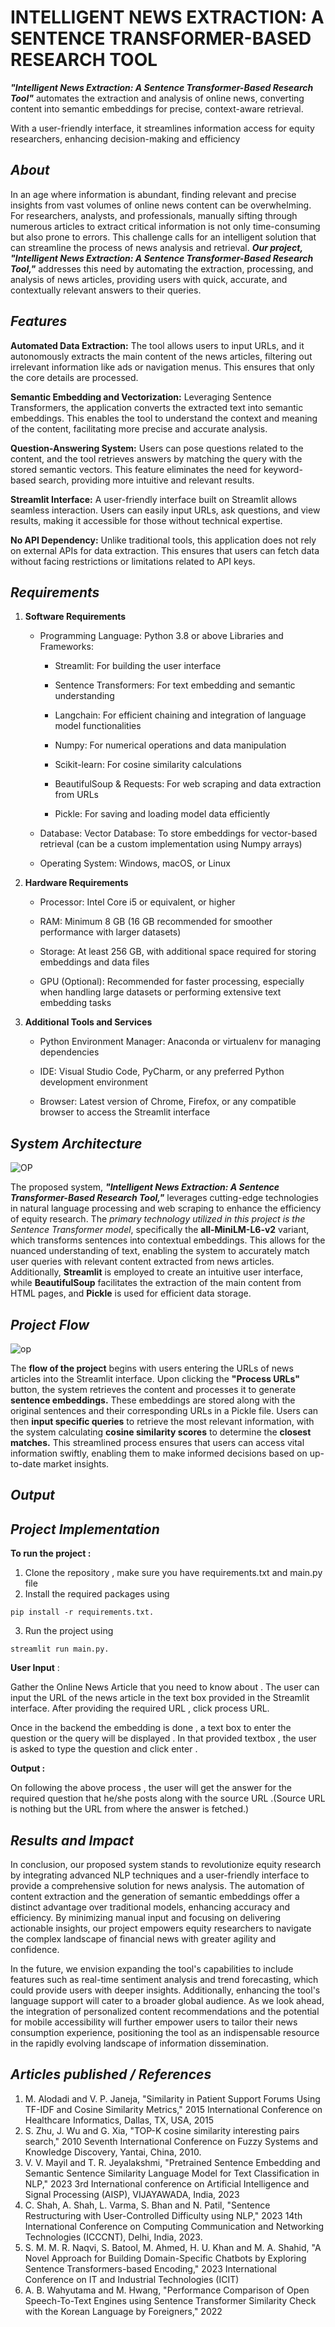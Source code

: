 # INTELLIGENT NEWS EXTRACTION: A SENTENCE TRANSFORMER-BASED RESEARCH TOOL

***"Intelligent News Extraction: A Sentence Transformer-Based Research Tool"*** automates the extraction and analysis of online news, converting content into semantic embeddings for precise, context-aware retrieval. 

With a user-friendly interface, it streamlines information access for equity researchers, enhancing decision-making and efficiency

## *About*

In an age where information is abundant, finding relevant and precise insights from vast volumes of online news content can be overwhelming. For researchers, analysts, and professionals, manually sifting through numerous articles to extract critical information is not only time-consuming but also prone to errors. This challenge calls for an intelligent solution that can streamline the process of news analysis and retrieval. ***Our project, "Intelligent News Extraction: A Sentence Transformer-Based Research Tool,"*** addresses this need by automating the extraction, processing, and analysis of news articles, providing users with quick, accurate, and contextually relevant answers to their queries.

## *Features*

**Automated Data Extraction:** The tool allows users to input URLs, and it autonomously extracts the main content of the news articles, filtering out irrelevant information like ads or navigation menus. This ensures that only the core details are processed.

**Semantic Embedding and Vectorization:** Leveraging Sentence Transformers, the application converts the extracted text into semantic embeddings. This enables the tool to understand the context and meaning of the content, facilitating more precise and accurate analysis.

**Question-Answering System:** Users can pose questions related to the content, and the tool retrieves answers by matching the query with the stored semantic vectors. This feature eliminates the need for keyword-based search, providing more intuitive and relevant results.

**Streamlit Interface:** A user-friendly interface built on Streamlit allows seamless interaction. Users can easily input URLs, ask questions, and view results, making it accessible for those without technical expertise.

**No API Dependency:** Unlike traditional tools, this application does not rely on external APIs for data extraction. This ensures that users can fetch data without facing restrictions or limitations related to API keys.

## *Requirements*

1. **Software Requirements**

    * Programming Language: Python 3.8 or above
    Libraries and Frameworks:
        * Streamlit: For building the user interface

        * Sentence Transformers: For text embedding and semantic understanding
        * Langchain: For efficient chaining and integration of language model functionalities

        * Numpy: For numerical operations and data manipulation

        * Scikit-learn: For cosine similarity calculations

        * BeautifulSoup & Requests: For web scraping and data extraction from URLs

        * Pickle: For saving and loading model data efficiently

    * Database:
        Vector Database: To store embeddings for vector-based retrieval (can be a custom implementation using Numpy arrays)

    * Operating System: Windows, macOS, or Linux

2. **Hardware Requirements**

    * Processor: Intel Core i5 or equivalent, or higher

    * RAM: Minimum 8 GB (16 GB recommended for smoother performance with larger datasets)

    * Storage: At least 256 GB, with additional space required for storing embeddings and data files

    * GPU (Optional): Recommended for faster processing, especially when handling large datasets or performing extensive text embedding tasks

3. **Additional Tools and Services**

    * Python Environment Manager: Anaconda or virtualenv for managing dependencies

    * IDE: Visual Studio Code, PyCharm, or any preferred Python development environment

    * Browser: Latest version of Chrome, Firefox, or any compatible browser to access the Streamlit interface

## *System Architecture*
![OP](./Picture1.png)

The proposed system, ***"Intelligent News Extraction: A Sentence Transformer-Based Research Tool,"*** leverages cutting-edge technologies in natural language processing and web scraping to enhance the efficiency of equity research. The *primary technology utilized in this project is the Sentence Transformer model*, specifically the **all-MiniLM-L6-v2** variant, which transforms sentences into contextual embeddings. This allows for the nuanced understanding of text, enabling the system to accurately match user queries with relevant content extracted from news articles. Additionally, **Streamlit** is employed to create an intuitive user interface, while **BeautifulSoup** facilitates the extraction of the main content from HTML pages, and **Pickle** is used for efficient data storage.

## *Project Flow*

![op](./Picture2.png)

The **flow of the project** begins with users entering the URLs of news articles into the Streamlit interface. Upon clicking the **"Process URLs"** button, the system retrieves the content and processes it to generate **sentence embeddings.** These embeddings are stored along with the original sentences and their corresponding URLs in a Pickle file. Users can then **input specific queries** to retrieve the most relevant information, with the system calculating **cosine similarity scores** to determine the **closest matches.** This streamlined process ensures that users can access vital information swiftly, enabling them to make informed decisions based on up-to-date market insights.
## *Output*


## *Project Implementation*

**To run the project :**
1. Clone the repository , make sure you have requirements.txt and main.py file
2. Install the required packages using 
```
pip install -r requirements.txt.
```
3. Run the project using 
```
streamlit run main.py.
```
**User Input** : 

Gather the Online News Article that you need to know about . The user can input the URL of the news article in the text box provided in the Streamlit interface. After providing the required URL , click process URL.

Once in the backend the embedding is done , a text box to enter the question or the query will be displayed . In that provided textbox , the user is asked to type the question and click enter .

**Output :**

On following the above process , the user will get the answer for the required question that he/she posts along with the source URL .(Source URL is nothing but the URL from where the answer is fetched.)

## *Results and Impact*
In conclusion, our proposed system stands to revolutionize equity research by integrating advanced NLP techniques and a user-friendly interface to provide a comprehensive solution for news analysis. The automation of content extraction and the generation of semantic embeddings offer a distinct advantage over traditional models, enhancing accuracy and efficiency. By minimizing manual input and focusing on delivering actionable insights, our project empowers equity researchers to navigate the complex landscape of financial news with greater agility and confidence.

In the future, we envision expanding the tool's capabilities to include features such as real-time sentiment analysis and trend forecasting, which could provide users with deeper insights. Additionally, enhancing the tool's language support will cater to a broader global audience. As we look ahead, the integration of personalized content recommendations and the potential for mobile accessibility will further empower users to tailor their news consumption experience, positioning the tool as an indispensable resource in the rapidly evolving landscape of information dissemination.

## *Articles published / References*


1. M. Alodadi and V. P. Janeja, "Similarity in Patient Support Forums Using TF-IDF and Cosine Similarity Metrics," 2015 International Conference on Healthcare Informatics, Dallas, TX, USA, 2015
2. S. Zhu, J. Wu and G. Xia, "TOP-K cosine similarity interesting pairs search," 2010 Seventh International Conference on Fuzzy Systems and Knowledge Discovery, Yantai, China, 2010.
3. V. V. Mayil and T. R. Jeyalakshmi, "Pretrained Sentence Embedding and Semantic Sentence Similarity Language Model for Text Classification in NLP," 2023 3rd International conference on Artificial Intelligence and Signal Processing (AISP), VIJAYAWADA, India, 2023
4. C. Shah, A. Shah, L. Varma, S. Bhan and N. Patil, "Sentence Restructuring with User-Controlled Difficulty using NLP," 2023 14th International Conference on Computing Communication and Networking Technologies (ICCCNT), Delhi, India, 2023.
5. S. M. M. R. Naqvi, S. Batool, M. Ahmed, H. U. Khan and M. A. Shahid, "A Novel Approach for Building Domain-Specific Chatbots by Exploring Sentence Transformers-based Encoding," 2023 International Conference on IT and Industrial Technologies (ICIT)
6. A. B. Wahyutama and M. Hwang, "Performance Comparison of Open Speech-To-Text Engines using Sentence Transformer Similarity Check with the Korean Language by Foreigners," 2022






